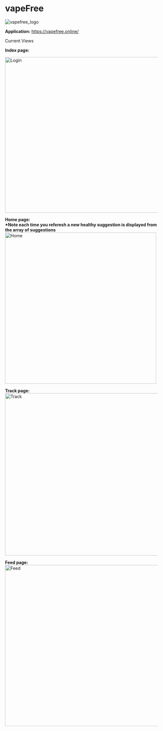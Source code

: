 # vapeFree
![vapefree_logo](https://user-images.githubusercontent.com/32074351/115099523-6b129e80-9f04-11eb-9004-60c468275a40.png)<br>

<b>Application:</b> https://vapefree.online/ 

Current Views

<b>Index page:</b><br>

<img width="512" alt="Login" src="https://user-images.githubusercontent.com/32074351/115919703-31332200-a447-11eb-8459-7880b960c697.PNG">


<b>Home page:</b><br>
<b>*Note each time you referesh a new healthy suggestion is displayed from the array of suggestions</b>
<img width="498" alt="Home" src="https://user-images.githubusercontent.com/32074351/115919782-4ad46980-a447-11eb-87c7-1fdf26e1e65f.PNG">


<b>Track page:</b><br>
<img width="534" alt="Track" src="https://user-images.githubusercontent.com/32074351/115919810-52940e00-a447-11eb-8d4f-dc9cc433e777.PNG">



<b>Feed page:</b><br>
<img width="530" alt="Feed" src="https://user-images.githubusercontent.com/32074351/115919828-5889ef00-a447-11eb-9320-8b019a4b18a4.PNG">






